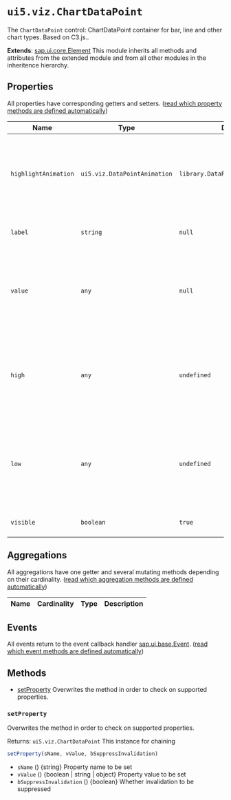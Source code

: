 # `ui5.viz.ChartDataPoint`
The <code>ChartDataPoint</code> control: ChartDataPoint container for bar, line and other chart types. Based on C3.js..

**Extends**: [sap.ui.core.Element](https://openui5.hana.ondemand.com/#/api/sap.ui.core.Element) This module inherits all methods and attributes from the extended module and from all other modules in the inheritence hierarchy.


## Properties
All properties have corresponding getters and setters. ([read which property methods are defined automatically](https://sapui5.hana.ondemand.com/#/api/sap.ui.base.ManagedObject))

| Name | Type | Default | Description |
| --- | --- | --- | --- |
| `highlightAnimation` | `ui5.viz.DataPointAnimation` | `library.DataPointAnimation.None` | Sets the representation of value as formatted text Hint: Not available for chart types Bar, Step and AreaStep, yet. |
| `label` | `string` | `null` | Sets the representation of value as formatted text |
| `value` | `any` | `null` | Sets the value the data point should represent Hint: To support null as value, the type must be "any" |
| `high` | `any` | `undefined` | Sets the high value the data point should represent in case of ribbon type Hint: To support null as value, the type must be "any" |
| `low` | `any` | `undefined` | Sets the low value the data point should represent in case of ribbon type Hint: To support null as value, the type must be "any" |
| `visible` | `boolean` | `true` | Sets visibility of the element. |

## Aggregations
All aggregations have one getter and several mutating methods depending on their cardinality. ([read which aggregation methods are defined automatically](https://sapui5.hana.ondemand.com/#/api/sap.ui.base.ManagedObject))

| Name | Cardinality | Type | Description |
| --- | --- | --- | --- |

## Events
All events return to the event callback handler [sap.ui.base.Event](https://openui5.hana.ondemand.com/#/api/sap.ui.base.Event). ([read which event methods are defined automatically](https://sapui5.hana.ondemand.com/#/api/sap.ui.base.ManagedObject))


## Methods
* <a href="#setProperty">setProperty</a> Overwrites the method in order to check on supported properties.

<a name="setProperty"></a>

### `setProperty`
Overwrites the method in order to check on supported properties.

Returns: `ui5.viz.ChartDataPoint` This instance for chaining
```js
setProperty(sName, vValue, bSuppressInvalidation)
```
* `sName` () {string} Property name to be set
* `vValue` () {boolean | string | object} Property value to be set
* `bSuppressInvalidation` () {boolean} Whether invalidation to be suppressed

